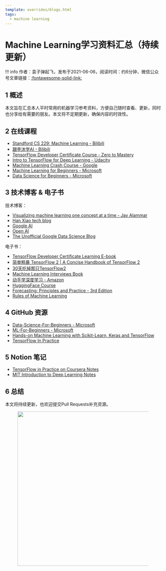 ```yaml
---
template: overrides/blogs.html
tags:
  - machine learning
---
```


# Machine Learning学习资料汇总（持续更新）

!!! info
    作者：袁子弹起飞，发布于2021-06-06，阅读时间：约6分钟，微信公众号文章链接：[:fontawesome-solid-link:]()

## 1 概述

本文旨在汇总本人平时常用的机器学习参考资料，方便自己随时查看、更新，同时也分享给有需要的朋友。本文将不定期更新，确保内容的时效性。

## 2 在线课程

- [Standford CS 229: Machine Learning - Bilibili](https://www.bilibili.com/video/BV1pp4y1t7Na?spm_id_from=333.337.search-card.all.click)
- [跟李沐学AI - Bilibili](https://space.bilibili.com/1567748478/channel/series)
- [TensorFlow Developer Certificate Course - Zero to Mastery](https://dbourke.link/ZTMTFcourse)
- [Intro to TensorFlow for Deep Learning - Udacity](https://www.udacity.com/course/intro-to-tensorflow-for-deep-learning--ud187)
- [Machine Learning Crash Course - Google](https://developers.google.com/machine-learning/crash-course)
- [Machine Learning for Beginners - Microsoft](https://microsoft.github.io/ML-For-Beginners/#/)
- [Data Science for Beginners - Microsoft](https://microsoft.github.io/Data-Science-For-Beginners/#/)

## 3 技术博客 & 电子书

技术博客：

- [Visualizing machine learning one concept at a time - Jay Alammar](http://jalammar.github.io/)
- [Han Xiao tech blog](https://hanxiao.io/)
- [Google AI](https://blog.google/technology/ai/)
- [Open AI](https://openai.com/)
- [The Unofficial Google Data Science Blog](https://www.unofficialgoogledatascience.com/)

电子书：

- [TensorFlow Developer Certificate Learning E-book](https://dev.mrdbourke.com/tensorflow-deep-learning/)
- [简单粗暴 TensorFlow 2 | A Concise Handbook of TensorFlow 2](https://tf.wiki/)
- [30天吃掉那只TensorFlow2](https://lyhue1991.github.io/eat_tensorflow2_in_30_days/chinese/)
- [Machine Learning Interviews Book](https://huyenchip.com/ml-interviews-book/)
- [动手学深度学习 - Amazon](https://zh-v2.d2l.ai/)
- [HuggingFace Course](https://huggingface.co/course/chapter1/1)
- [Forecasting: Principles and Practice - 3rd Edition](https://otexts.com/fpp3/index.html)
- [Rules of Machine Learning](https://developers.google.com/machine-learning/guides/rules-of-ml#terminology)

## 4 GitHub 资源

- [Data-Science-For-Beginners - Microsoft](https://github.com/microsoft/Data-Science-For-Beginners)
- [ML-For-Beginners - Microsoft](https://github.com/microsoft/ML-For-Beginners)
- [Hands-on Machine Learning with Scikit-Learn, Keras and TensorFlow](https://github.com/ageron/handson-ml2)
- [TensorFlow In Practice](https://github.com/lmoroney/dlaicourse)


## 5 Notion 笔记

- [TensorFlow in Practice on Coursera Notes](https://www.notion.so/Course-TensorFlow-in-Practice-on-Coursera-Notes-5f4f8915fe3342e2a69f75ef1986ba3b)
- [MIT Introduction to Deep Learning Notes](https://www.notion.so/Course-MIT-Introduction-to-Deep-Learning-Notes-0e48ecc9ed7342b7b448956bed9e0e75)

## 6 总结

本文将持续更新，也欢迎提交Pull Requests补充资源。

<figure>
  <img src="https://cdn.jsdelivr.net/gh/BulletTech2021/Pics/2021-6-14/1623639526512-1080P%20(Full%20HD)%20-%20Tail%20Pic.png" width="500" />
</figure>


